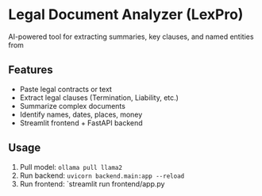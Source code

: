 # Legal Document Analyzer (LexPro)
AI-powered tool for extracting summaries, key clauses, and named entities from
## Features
- Paste legal contracts or text
- Extract legal clauses (Termination, Liability, etc.)
- Summarize complex documents
- Identify names, dates, places, money
- Streamlit frontend + FastAPI backend
## Usage
1. Pull model: `ollama pull llama2`
2. Run backend: `uvicorn backend.main:app --reload`
3. Run frontend: `streamlit run frontend/app.py
